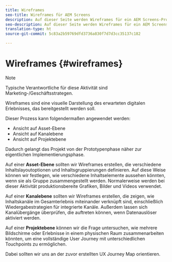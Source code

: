 ```yaml
---
title: Wireframes
seo-title: Wireframes für AEM Screens
description: Auf dieser Seite werden Wireframes für ein AEM Screens-Projekt beschrieben.
seo-description: Auf dieser Seite werden Wireframes für ein AEM Screens-Projekt beschrieben.
translation-type: ht
source-git-commit: 5c83a2b59769dfd3736a830f7d7d3cc35137c182

---
```



# Wireframes {#wireframes}

>[!NOTE]
>
>Typische Verantwortliche für diese Aktivität sind Marketing-/Geschäftsstrategen.

Wireframes sind eine visuelle Darstellung des erwarteten digitalen Erlebnisses, das bereitgestellt werden soll.

Dieser Prozess kann folgendermaßen angewendet werden:

* Ansicht auf Asset-Ebene
* Ansicht auf Kanalebene
* Ansicht auf Projektebene

Dadurch gelangt das Projekt von der Prototypenphase näher zur eigentlichen Implementierungsphase.

Auf einer **Asset-Ebene** sollten wir Wireframes erstellen, die verschiedene Inhaltslayoutoptionen und Inhaltsgruppierungen definieren. Auf diese Weise können wir festlegen, wie verschiedene Inhaltselemente aussehen könnten, wenn sie als Gruppe zusammengestellt werden.
Normalerweise werden bei dieser Aktivität produktionsbereite Grafiken, Bilder und Videos verwendet.

Auf einer **Kanalebene** sollten wir Wireframes erstellen, die zeigen, wie Inhaltskanäle im Gesamterlebnis miteinander verknüpft sind, einschließlich Wiedergabestrategien für integrierte Kanäle. Außerdem lassen sich Kanalübergänge überprüfen, die auftreten können, wenn Datenauslöser aktiviert werden.

Auf einer **Projektebene** können wir die Frage untersuchen, wie mehrere Bildschirme oder Erlebnisse in einem physischen Raum zusammenarbeiten könnten, um eine vollständige User Journey mit unterschiedlichen Touchpoints zu ermöglichen.

Dabei sollten wir uns an der zuvor erstellten UX Journey Map orientieren.

